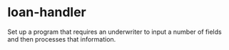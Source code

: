 # loan-handler
Set up a program that requires an underwriter to input a number of fields and then processes that information.
